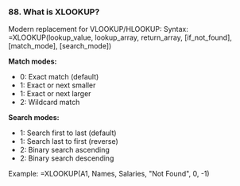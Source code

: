 ### 88. **What is XLOOKUP?**

Modern replacement for VLOOKUP/HLOOKUP:
Syntax: =XLOOKUP(lookup_value, lookup_array, return_array, [if_not_found], [match_mode], [search_mode])

**Match modes:**

- 0: Exact match (default)
- 1: Exact or next smaller
- 1: Exact or next larger
- 2: Wildcard match

**Search modes:**

- 1: Search first to last (default)
- 1: Search last to first (reverse)
- 2: Binary search ascending
- 2: Binary search descending

Example: =XLOOKUP(A1, Names, Salaries, "Not Found", 0, -1)
